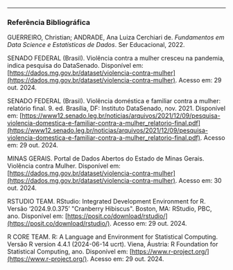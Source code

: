 

***
### Referência Bibliográfica
GUERREIRO, Christian; ANDRADE, Ana Luiza Cerchiari de. _Fundamentos em Data Science e Estatísticas de Dados_. Ser Educacional, 2022.

SENADO FEDERAL (Brasil). Violência contra a mulher cresceu na pandemia, indica pesquisa do DataSenado. Disponível em: [https://dados.mg.gov.br/dataset/violencia-contra-mulher](https://dados.mg.gov.br/dataset/violencia-contra-mulher). Acesso em: 29 out. 2024.

SENADO FEDERAL (Brasil). Violência doméstica e familiar contra a mulher: relatório final. 9. ed. Brasília, DF: Instituto DataSenado, nov. 2021. Disponível em: [https://www12.senado.leg.br/noticias/arquivos/2021/12/09/pesquisa-violencia-domestica-e-familiar-contra-a-mulher_relatorio-final.pdf](https://www12.senado.leg.br/noticias/arquivos/2021/12/09/pesquisa-violencia-domestica-e-familiar-contra-a-mulher_relatorio-final.pdf). Acesso em: 29 out. 2024.

MINAS GERAIS. Portal de Dados Abertos do Estado de Minas Gerais. Violência contra Mulher. Disponível em: [https://dados.mg.gov.br/dataset/violencia-contra-mulher](https://dados.mg.gov.br/dataset/violencia-contra-mulher). Acesso em: 30 out. 2024.

RSTUDIO TEAM. RStudio: Integrated Development Environment for R. Versão ‘2024.9.0.375’ "Cranberry Hibiscus". Boston, MA: RStudio, PBC, ano. Disponível em: [https://posit.co/download/rstudio/](https://posit.co/download/rstudio/). Acesso em: 29 out. 2024.

R CORE TEAM. R: A Language and Environment for Statistical Computing. Versão R version 4.4.1 (2024-06-14 ucrt). Viena, Áustria: R Foundation for Statistical Computing, ano. Disponível em: [https://www.r-project.org/](https://www.r-project.org/). Acesso em: 29 out. 2024.
